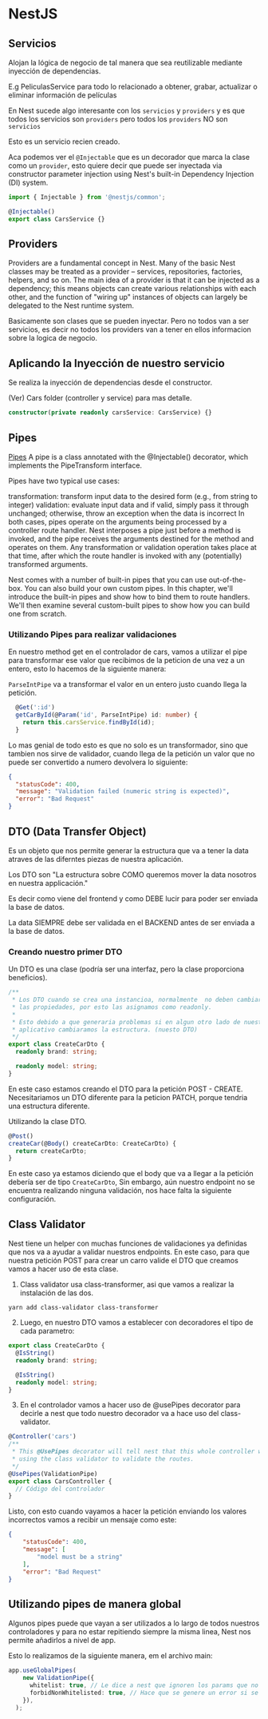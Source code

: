 # NestJS

## Servicios

Alojan la lógica de negocio de tal manera que sea reutilizable mediante inyección de dependencias.

E.g PeliculasService para todo lo relacionado a obtener, grabar, actualizar o eliminar información de películas

En Nest sucede algo interesante con los `servicios` y `providers` y es que todos los servicios son 
`providers` pero todos los `providers` NO son `servicios`

Esto es un servicio recien creado.

Aca podemos ver el `@Injectable` que es un decorador que marca la clase como un `provider`, esto quiere
decir que puede ser inyectada via constructor parameter injection using Nest's built-in Dependency Injection (DI) system. 

```typescript
import { Injectable } from '@nestjs/common';

@Injectable()
export class CarsService {}
```

## Providers

Providers are a fundamental concept in Nest. Many of the basic Nest classes may be treated as a provider – services, repositories, factories, helpers, and so on. The main idea of a provider is that it can be injected as a dependency; this means objects can create various relationships with each other, and the function of "wiring up" instances of objects can largely be delegated to the Nest runtime system.

Basicamente son clases que se pueden inyectar. Pero no todos van a ser servicios, es decir no todos los providers van a tener en ellos informacion sobre la logica de negocio.


## Aplicando la Inyección de nuestro servicio

Se realiza la inyección de dependencias desde el constructor.

(Ver) Cars folder (controller y service) para mas detalle.

```typescript
constructor(private readonly carsService: CarsService) {}
```

## Pipes

[Pipes](https://docs.nestjs.com/pipes)
A pipe is a class annotated with the @Injectable() decorator, which implements the PipeTransform interface.

Pipes have two typical use cases:

transformation: transform input data to the desired form (e.g., from string to integer)
validation: evaluate input data and if valid, simply pass it through unchanged; otherwise, throw an exception when the data is incorrect
In both cases, pipes operate on the arguments being processed by a controller route handler. Nest interposes a pipe just before a method is invoked, and the pipe receives the arguments destined for the method and operates on them. Any transformation or validation operation takes place at that time, after which the route handler is invoked with any (potentially) transformed arguments.

Nest comes with a number of built-in pipes that you can use out-of-the-box. You can also build your own custom pipes. In this chapter, we'll introduce the built-in pipes and show how to bind them to route handlers. We'll then examine several custom-built pipes to show how you can build one from scratch.

### Utilizando Pipes para realizar validaciones

En nuestro method get en el controlador de cars, vamos a utilizar el pipe para transformar ese valor que recibimos
de la peticion de una vez a un entero, esto lo hacemos de la siguiente manera:

`ParseIntPipe` va a transformar el valor en un entero justo cuando llega la petición. 

```typescript
  @Get(':id')
  getCarById(@Param('id', ParseIntPipe) id: number) {
    return this.carsService.findById(id);
  }
```

Lo mas genial de todo esto es que no solo es un transformador, sino que tambien nos sirve de validador, 
cuando llega de la petición un valor que no puede ser convertido a numero devolvera lo siguiente:

```JSON
{
  "statusCode": 400,
  "message": "Validation failed (numeric string is expected)",
  "error": "Bad Request"
}
```

## DTO (Data Transfer Object)

Es un objeto que nos permite generar la estructura que va a tener la data atraves de las diferntes
piezas de nuestra aplicación. 

Los DTO son "La estructura sobre COMO queremos mover la data nosotros en nuestra applicación."

Es decir como viene del frontend y como DEBE lucir para poder ser enviada la base de datos. 

La data SIEMPRE debe ser validada en el BACKEND antes de ser enviada a la base de datos.

### Creando nuestro primer DTO

Un DTO es una clase (podría ser una interfaz, pero la clase proporciona beneficios).

```typescript
/**
 * Los DTO cuando se crea una instancioa, normalmente  no deben cambiarle
 * las propiedades, por esto las asignamos como readonly.
 *
 * Esto debido a que generaria problemas si en algun otro lado de nuestro
 * aplicativo cambiaramos la estructura. (nuesto DTO)
 */
export class CreateCarDto {
  readonly brand: string;

  readonly model: string;
}

```
En este caso estamos creando el DTO para la petición POST - CREATE. Necesitariamos un DTO 
diferente para la peticion PATCH, porque tendria una estructura diferente.

Utilizando la clase DTO.

```typescript
@Post()
createCar(@Body() createCarDto: CreateCarDto) {
  return createCarDto;
}
```
En este caso ya estamos diciendo que el body que va a llegar a la petición debería ser de tipo 
`CreateCarDto`, Sin embargo, aún nuestro endpoint no se encuentra realizando ninguna validación, 
nos hace falta la siguiente configuración.

## Class Validator

Nest tiene un helper con muchas funciones de validaciones ya definidas que nos va a ayudar
a validar nuestros endpoints. En este caso, para que nuestra petición POST para crear un carro
valide el DTO que creamos vamos a hacer uso de esta clase.

1. Class validator usa class-transformer, asi que vamos a realizar la instalación de las dos.

`yarn add class-validator class-transformer`

2. Luego, en nuestro DTO vamos a establecer con decoradores el tipo de cada parametro:

```typescript
export class CreateCarDto {
  @IsString()
  readonly brand: string;

  @IsString()
  readonly model: string;
}
```

3. En el controlador vamos a hacer uso de @usePipes decorator para decirle a nest que 
todo nuestro decorador va a hace uso del class-validator.

```typescript
@Controller('cars')
/**
 * This @UsePipes decorator will tell nest that this whole controller will be
 * using the class validator to validate the routes.
 */
@UsePipes(ValidationPipe)
export class CarsController {
  // Código del controlador
}
```
Listo, con esto cuando vayamos a hacer la petición enviando los valores incorrectos vamos a recibir
un mensaje como este: 

```JSON
{
    "statusCode": 400,
    "message": [
        "model must be a string"
    ],
    "error": "Bad Request"
}
```

## Utilizando pipes de manera global 

Algunos pipes puede que vayan a ser utilizados a lo largo de todos nuestros controladores 
y para no estar repitiendo siempre la misma linea, Nest nos permite añadirlos a nivel de app.

Esto lo realizamos de la siguiente manera, em el archivo main:

```typescript
app.useGlobalPipes(
    new ValidationPipe({
      whitelist: true, // Le dice a nest que ignoren los params que no esten definidas en el DTO.
      forbidNonWhitelisted: true, // Hace que se genere un error si se envian mas params que los que se esperaban en el DTO.
    }),
  );
```